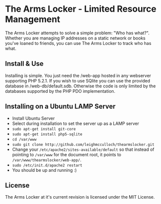 # The Arms Locker - Limited Resource Management

The Arms Locker attempts to solve a simple problem: "Who has what?". Whether you are managing IP addresses on a static network or books you've loaned to friends, you can use The Arms Locker to track who has what.

## Install & Use

Installing is simple. You just need the /web-app hosted in any webserver
supporting PHP 5.2.1. If you wish to use SQlite you can use the provided
database in /web-db/default.sdb. Otherwise the code is only limited by
the databases supported by the PHP PDO implementation.

## Installing on a Ubuntu LAMP Server

* Install Ubuntu Server
* Select during installation to set the server up as a LAMP server
* `sudo apt-get install git-core`
* `sudo apt-get install php5-sqlite`
* `cd /var/www`
* `sudo git clone http://github.com/leighmcculloch/thearmslocker.git`
* Change your `/etc/apache2/sites-available/default` so that instead of pointing to `/var/www` for the document root, it points to `/var/www/thearmslocker/web-app/`.
* `sudo /etc/init.d/apache2 restart`
* You should be up and running :)

## License

The Arms Locker at it's current revision is licensed under the MIT
License.
